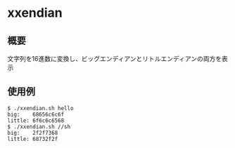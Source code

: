# xxendian

## 概要
文字列を16進数に変換し、ビッグエンディアンとリトルエンディアンの両方を表示

## 使用例
```
$ ./xxendian.sh hello
big:    68656c6c6f
little: 6f6c6c6568
$ ./xxendian.sh //sh
big:    2f2f7368
little: 68732f2f
```
